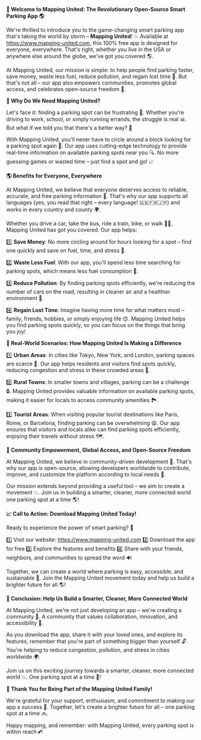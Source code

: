 **🚀 Welcome to Mapping United: The Revolutionary Open-Source Smart Parking App 🌎**

We're thrilled to introduce you to the game-changing smart parking app that's taking the world by storm – **Mapping United**! 💥 Available at https://www.mapping-united.com, this 100% free app is designed for everyone, everywhere. That's right, whether you live in the USA or anywhere else around the globe, we've got you covered 🌎.

At Mapping United, our mission is simple: to help people find parking faster, save money, waste less fuel, reduce pollution, and regain lost time 💪. But that's not all – our app also empowers communities, promotes global access, and celebrates open-source freedom 🌟.

**🚗 Why Do We Need Mapping United?**

Let's face it: finding a parking spot can be frustrating 🤯. Whether you're driving to work, school, or simply running errands, the struggle is real 📊. But what if we told you that there's a better way? 🤔

With Mapping United, you'll never have to circle around a block looking for a parking spot again 🚫. Our app uses cutting-edge technology to provide real-time information on available parking spots near you 🔍. No more guessing games or wasted time – just find a spot and go! 📈

**🌎 Benefits for Everyone, Everywhere**

At Mapping United, we believe that everyone deserves access to reliable, accurate, and free parking information 💸. That's why our app supports all languages (yes, you read that right – every language! 🇬🇧🇫🇷🇯🇵) and works in every country and county 🌍.

Whether you drive a car, take the bus, ride a train, bike, or walk 🚴‍♂️, Mapping United has got you covered. Our app helps:

1️⃣ **Save Money**: No more circling around for hours looking for a spot – find one quickly and save on fuel, time, and stress 💸.

2️⃣ **Waste Less Fuel**: With our app, you'll spend less time searching for parking spots, which means less fuel consumption 🌿.

3️⃣ **Reduce Pollution**: By finding parking spots efficiently, we're reducing the number of cars on the road, resulting in cleaner air and a healthier environment 🌱.

4️⃣ **Regain Lost Time**: Imagine having more time for what matters most – family, friends, hobbies, or simply enjoying life 😊. Mapping United helps you find parking spots quickly, so you can focus on the things that bring you joy!

**🌟 Real-World Scenarios: How Mapping United Is Making a Difference**

1️⃣ **Urban Areas**: In cities like Tokyo, New York, and London, parking spaces are scarce 🚫. Our app helps residents and visitors find spots quickly, reducing congestion and stress in these crowded areas 🤯.

2️⃣ **Rural Towns**: In smaller towns and villages, parking can be a challenge 🔒. Mapping United provides valuable information on available parking spots, making it easier for locals to access community amenities 🏞️.

3️⃣ **Tourist Areas**: When visiting popular tourist destinations like Paris, Rome, or Barcelona, finding parking can be overwhelming 😩. Our app ensures that visitors and locals alike can find parking spots efficiently, enjoying their travels without stress 🗺️.

**🌟 Community Empowerment, Global Access, and Open-Source Freedom**

At Mapping United, we believe in community-driven development 🤝. That's why our app is open-source, allowing developers worldwide to contribute, improve, and customize the platform according to local needs 🔩.

Our mission extends beyond providing a useful tool – we aim to create a movement 💥. Join us in building a smarter, cleaner, more connected world one parking spot at a time 🌎!

**📈 Call to Action: Download Mapping United Today!**

Ready to experience the power of smart parking? 🚀

1️⃣ Visit our website: https://www.mapping-united.com
2️⃣ Download the app for free
3️⃣ Explore the features and benefits
4️⃣ Share with your friends, neighbors, and communities to spread the word 🔊

Together, we can create a world where parking is easy, accessible, and sustainable 🌟. Join the Mapping United movement today and help us build a brighter future for all 🌎!

**👏 Conclusion: Help Us Build a Smarter, Cleaner, More Connected World**

At Mapping United, we're not just developing an app – we're creating a community 💖. A community that values collaboration, innovation, and accessibility 🤝.

As you download the app, share it with your loved ones, and explore its features, remember that you're part of something bigger than yourself 🔓. You're helping to reduce congestion, pollution, and stress in cities worldwide 🌍.

Join us on this exciting journey towards a smarter, cleaner, more connected world 💥. One parking spot at a time 🚀!

**👏 Thank You for Being Part of the Mapping United Family!**

We're grateful for your support, enthusiasm, and commitment to making our app a success 🙏. Together, let's create a brighter future for all – one parking spot at a time 🔜.

Happy mapping, and remember: with Mapping United, every parking spot is within reach 💕!